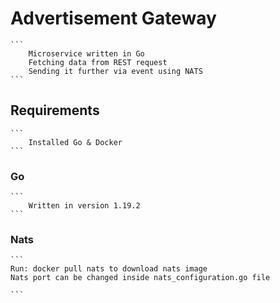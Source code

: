 # Advertisement Gateway

    ```
        Microservice written in Go
        Fetching data from REST request
        Sending it further via event using NATS
    ```

## Requirements

    ```
        Installed Go & Docker
    ```

### Go

    ```
        Written in version 1.19.2
    ```

### Nats 

    ``` 
    Run: docker pull nats to download nats image
    Nats port can be changed inside nats_configuration.go file

    ```
